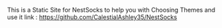 This is a Static Site for NestSocks to help you with Choosing Themes and use
it 
link : https://github.com/CalestialAshley35/NestSocks
